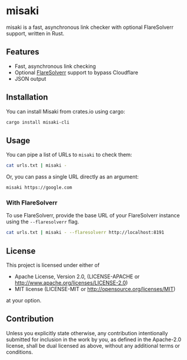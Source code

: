 # misaki

misaki is a fast, asynchronous link checker with optional FlareSolverr support, written in Rust.

## Features

- Fast, asynchronous link checking
- Optional [FlareSolverr](https://github.com/FlareSolverr/FlareSolverr) support to bypass Cloudflare
- JSON output

## Installation

You can install Misaki from crates.io using cargo:

```bash
cargo install misaki-cli
```

## Usage

You can pipe a list of URLs to `misaki` to check them:

```bash
cat urls.txt | misaki -
```

Or, you can pass a single URL directly as an argument:

```bash
misaki https://google.com
```

### With FlareSolverr

To use FlareSolverr, provide the base URL of your FlareSolverr instance using the `--flaresolverr` flag.

```bash
cat urls.txt | misaki - --flaresolverr http://localhost:8191
```

## License

This project is licensed under either of

- Apache License, Version 2.0, (LICENSE-APACHE or http://www.apache.org/licenses/LICENSE-2.0)
- MIT license (LICENSE-MIT or http://opensource.org/licenses/MIT)

at your option.

## Contribution

Unless you explicitly state otherwise, any contribution intentionally submitted for inclusion in the work by you, as defined in the Apache-2.0 license, shall be dual licensed as above, without any additional terms or conditions.
